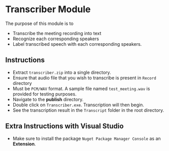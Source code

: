 # Transcriber Module

The purpose of this module is to

- Transcribe the meeting recording into text
- Recognize each corresponding speakers
- Label transcribed speech with each corresponding speakers.

## Instructions

- Extract `transcriber.zip` into a single directory.
- Ensure that audio file that you wish to transcribe is present in `Record` directory
- Must be `PCM/WAV` format. A sample file named `test_meeting.wav` is provided for testing purposes.
- Navigate to the **publish** directory.
- Double click on `Transcriber.exe`. Transcription will then begin.
- See the transcription result in the `Transcript` folder in the root directory.

## Extra Instructions with Visual Studio
- Make sure to install the package `Nuget Package Manager Console` as an **Extension**.
